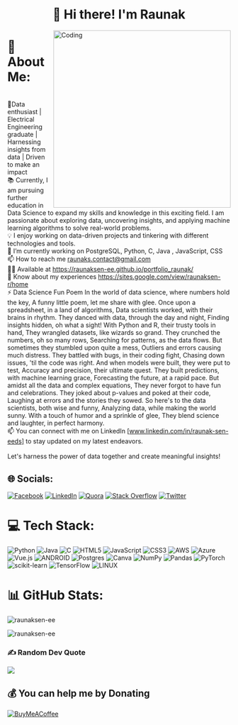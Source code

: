 <h1 align="center">👋 Hi there! I'm Raunak </h1>
<img align="right" alt="Coding" width="400" src="https://i.pinimg.com/originals/fc/71/63/fc71635c7f1b09ed30413f59bb749582.gif">


# 💫 About Me:
 <br>🌱Data enthusiast | Electrical Engineering graduate | Harnessing insights from data | Driven to make an impact <br>📚 Currently, I am pursuing further education in Data Science to expand my skills and knowledge in this exciting field. I am passionate about exploring data, uncovering insights, and applying machine learning algorithms to solve real-world problems.<br>💡 I enjoy working on data-driven projects and tinkering with different technologies and tools.<br>🔭 I’m currently working on PostgreSQL, Python, C, Java , JavaScript, CSS<br>📫 How to reach me raunaks.contact@gmail.com<br>👨‍💻 Available at https://raunaksen-ee.github.io/portfolio_raunak/<br>📄 Know about my experiences https://sites.google.com/view/raunaksen-r/home<br>⚡ Data Science Fun Poem In the world of data science, where numbers hold the key, A funny little poem, let me share with glee.  Once upon a spreadsheet, in a land of algorithms, Data scientists worked, with their brains in rhythm.  They danced with data, through the day and night, Finding insights hidden, oh what a sight!  With Python and R, their trusty tools in hand, They wrangled datasets, like wizards so grand.  They crunched the numbers, oh so many rows, Searching for patterns, as the data flows.  But sometimes they stumbled upon quite a mess, Outliers and errors causing much distress.  They battled with bugs, in their coding fight, Chasing down issues, 'til the code was right.  And when models were built, they were put to test, Accuracy and precision, their ultimate quest.  They built predictions, with machine learning grace, Forecasting the future, at a rapid pace.  But amidst all the data and complex equations, They never forgot to have fun and celebrations.  They joked about p-values and poked at their code, Laughing at errors and the stories they sowed.  So here's to the data scientists, both wise and funny, Analyzing data, while making the world sunny.  With a touch of humor and a sprinkle of glee, They blend science and laughter, in perfect harmony.<br>📫 You can connect with me on LinkedIn [www.linkedin.com/in/raunak-sen-eeds] to stay updated on my latest endeavors.<br><br>Let's harness the power of data together and create meaningful insights!


## 🌐 Socials:
[![Facebook](https://img.shields.io/badge/Facebook-%231877F2.svg?logo=Facebook&logoColor=white)](https://facebook.com/raunak.sen.73) [![LinkedIn](https://img.shields.io/badge/LinkedIn-%230077B5.svg?logo=linkedin&logoColor=white)](https://linkedin.com/in/raunak-sen-eeds) [![Quora](https://img.shields.io/badge/Quora-%23B92B27.svg?logo=Quora&logoColor=white)](https://quora.com/profile/Raunak-Sen-7) [![Stack Overflow](https://img.shields.io/badge/-Stackoverflow-FE7A16?logo=stack-overflow&logoColor=white)](https://stackoverflow.com/users/21656589/raunak-sen) [![Twitter](https://img.shields.io/badge/Twitter-%231DA1F2.svg?logo=Twitter&logoColor=white)](https://twitter.com/rsofficial_6) 

# 💻 Tech Stack:
![Python](https://img.shields.io/badge/python-3670A0?style=flat&logo=python&logoColor=ffdd54) ![Java](https://img.shields.io/badge/java-%23ED8B00.svg?style=flat&logo=java&logoColor=white) ![C](https://img.shields.io/badge/c-%2300599C.svg?style=flat&logo=c&logoColor=white) ![HTML5](https://img.shields.io/badge/html5-%23E34F26.svg?style=flat&logo=html5&logoColor=white) ![JavaScript](https://img.shields.io/badge/javascript-%23323330.svg?style=flat&logo=javascript&logoColor=%23F7DF1E) ![CSS3](https://img.shields.io/badge/css3-%231572B6.svg?style=flat&logo=css3&logoColor=white) ![AWS](https://img.shields.io/badge/AWS-%23FF9900.svg?style=flat&logo=amazon-aws&logoColor=white) ![Azure](https://img.shields.io/badge/azure-%230072C6.svg?style=flat&logo=azure-devops&logoColor=white) ![Vue.js](https://img.shields.io/badge/vuejs-%2335495e.svg?style=flat&logo=vuedotjs&logoColor=%234FC08D) ![ANDROID](https://img.shields.io/badge/android-%2320232a.svg?style=flat&logo=android&logoColor=%a4c639) ![Postgres](https://img.shields.io/badge/postgres-%23316192.svg?style=flat&logo=postgresql&logoColor=white) ![Canva](https://img.shields.io/badge/Canva-%2300C4CC.svg?style=flat&logo=Canva&logoColor=white) ![NumPy](https://img.shields.io/badge/numpy-%23013243.svg?style=flat&logo=numpy&logoColor=white) ![Pandas](https://img.shields.io/badge/pandas-%23150458.svg?style=flat&logo=pandas&logoColor=white) ![PyTorch](https://img.shields.io/badge/PyTorch-%23EE4C2C.svg?style=flat&logo=PyTorch&logoColor=white) ![scikit-learn](https://img.shields.io/badge/scikit--learn-%23F7931E.svg?style=flat&logo=scikit-learn&logoColor=white) ![TensorFlow](https://img.shields.io/badge/TensorFlow-%23FF6F00.svg?style=flat&logo=TensorFlow&logoColor=white) ![LINUX](https://img.shields.io/badge/Linux-FCC624?style=flat&logo=linux&logoColor=black)
# 📊 GitHub Stats:
<p><img align="center" src="https://github-readme-stats.vercel.app/api/top-langs?username=raunaksen-ee&show_icons=true&locale=en&layout=compact" alt="raunaksen-ee" /></p>

<p><img align="center" src="https://github-readme-streak-stats.herokuapp.com/?user=raunaksen-ee&theme=dark" alt="raunaksen-ee" /></p>

### ✍️ Random Dev Quote
![](https://quotes-github-readme.vercel.app/api?type=horizontal&theme=radical)

  ## 💰 You can help me by Donating
  [![BuyMeACoffee](https://img.shields.io/badge/Buy%20Me%20a%20Coffee-ffdd00?style=for-the-badge&logo=buy-me-a-coffee&logoColor=black)](https://buymeacoffee.com/raunakseneeds) 

  
<!-- Proudly created with GPRM ( https://gprm.itsvg.in ) -->
